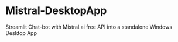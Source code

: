 # Mistral-DesktopApp
Streamlit Chat-bot with Mistral.ai free API into a standalone Windows Desktop App
